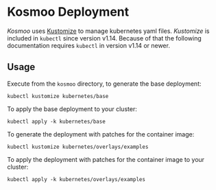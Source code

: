 <!-- SPDX-License-Identifier: MIT -->
# Kosmoo Deployment

*Kosmoo* uses [Kustomize](https://github.com/kubernetes-sigs/kustomize) to manage kubernetes yaml files.
*Kustomize* is included in `kubectl` since version v1.14. 
Because of that the following documentation requires `kubectl` in version v1.14 or newer.

## Usage

Execute from the `kosmoo` directory, to generate the base deployment:
```
kubectl kustomize kubernetes/base
```
To apply the base deployment to your cluster:
```
kubectl apply -k kubernetes/base
```
To generate the deployment with patches for the container image:
```
kubectl kustomize kubernetes/overlays/examples
```
To apply the deployment with patches for the container image to your cluster:
```
kubectl apply -k kubernetes/overlays/examples
```